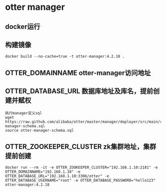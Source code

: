 # otter manager
## docker运行
## 构建镜像
```
docker build --no-cache=true -t otter-manager:4.2.18 .
```
## OTTER_DOMAINNAME otter-manager访问地址
## OTTER_DATABASE_URL 数据库地址及库名，提前创建并赋权
```
执行manager定义sql
wget https://raw.github.com/alibaba/otter/master/manager/deployer/src/main/resources/sql/otter-manager-schema.sql
source otter-manager-schema.sql
```
## OTTER_ZOOKEEPER_CLUSTER   zk集群地址，集群提前创建
```
docker run --rm -it -e OTTER_ZOOKEEPER_CLUSTER="192.168.1.10:2181" -e OTTER_DOMAINNAME="192.168.1.10" -e OTTER_DATABASE_URL="192.168.1.10:3306/otter" -e OTTER_DATABASE_USERNAME="root" -e OTTER_DATABASE_PASSWORD="hello123" otter-manager:4.2.18

```